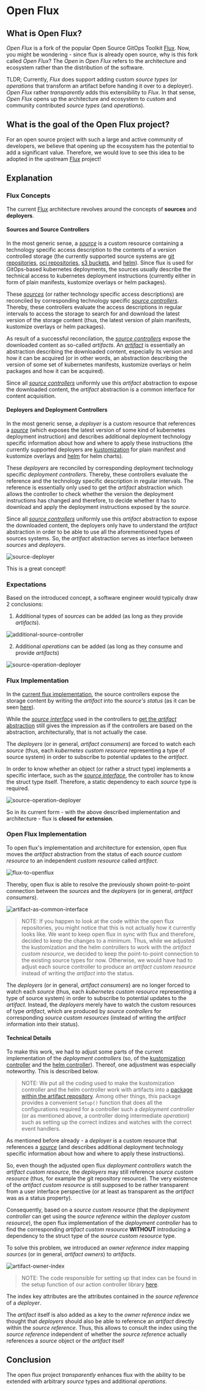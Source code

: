 # Open Flux

## What is Open Flux?

*Open Flux* is a fork of the popular Open Source GitOps Toolkit
[Flux](https://github.com/fluxcd/flux2). Now, you might be wondering - since
flux is already open source, why is this
fork called *Open Flux*? The *Open* in *Open Flux* refers to the architecture
and ecosystem rather than the distribution of the software.

TLDR; Currently, *Flux* does support adding custom *source types* (or 
*operations* that transform an artifact before handing it over to a
deployer). *Open Flux* rather *transparently* adds this extensibility to *Flux*.
In that sense, *Open Flux* opens up the architecture and ecosystem to custom
and community contributed *source types* (and *operations*).

## What is the goal of the Open Flux project?

For an open source project with such a large and active community of developers,
we believe that opening up the ecosystem has the potential to add a significant 
value. Therefore, we would love to see this idea to be adopted in the upstream
[Flux](https://github.com/fluxcd/flux2) project!

## Explanation

### Flux Concepts

The current [Flux](https://github.com/fluxcd/flux2) architecture revolves around
the concepts of **sources** and **deployers**.

#### Sources and Source Controllers

In the most generic sense, a
[*source*](https://fluxcd.io/flux/concepts/#sources) is a custom resource
containing a technology specific access description to the contents of a version
controlled storage (the currently supported source systems are
[git repositories](https://fluxcd.io/flux/components/source/gitrepositories/),
[oci repositories](https://fluxcd.io/flux/components/source/ocirepositories/),
[s3 buckets](https://fluxcd.io/flux/components/source/buckets/), and
[helm](https://fluxcd.io/flux/components/source/helmrepositories/)).
Since flux is used for GitOps-based kubernetes deployments,
the sources usually describe the technical access to kubernetes deployment
instructions (currently either in form of plain manifests, kustomize overlays
or helm packages).

These [*sources*](https://fluxcd.io/flux/concepts/#sources) (or rather
technology specific access descriptions) are reconciled by corresponding
technology specific
[*source controllers*](https://fluxcd.io/flux/components/source/). Thereby,
these controllers evaluate the access descriptions in regular intervals to
access the storage to search for and download the latest version of the storage
content (thus, the latest version of plain manifests, kustomize
overlays or helm packages).

As result of a successful reconcilation, the 
[*source controllers*](https://fluxcd.io/flux/components/source/) expose the
downloaded content as so-called *artifacts*. An 
[*artifact*](https://fluxcd.io/flux/components/source/gitrepositories/#artifact) 
is essentially an abstraction describing the downloaded content, especially 
its version and how it can be acquired (or in other words, an abstraction
describing the version of some set of kubernetes manifests, kustomize overlays 
or helm packages and how it can be acquired). 

Since all [*source controllers*](https://fluxcd.io/flux/components/source/) 
uniformly use this *artifact* abstraction to expose the downloaded content, the
*artifact* abstraction is a common interface for content acquisition.

#### Deployers and Deployment Controllers

In the most generic sense, a *deployer* is a custom resource that references a
[*source*](https://fluxcd.io/flux/concepts/#sources) (which exposes the latest
version of some kind of kubernetes deployment instruction) and describes
additional deployment technology specific information about how and where to 
apply these instructions (the currently supported deployers are 
[kustomization](https://fluxcd.io/flux/components/kustomize/kustomizations/) for
plain manifest and kustomize overlays and
[helm](https://fluxcd.io/flux/components/helm/) for helm charts). 

These *deployers* are reconciled by corresponding deployment technology specific
*deployment controllers*. Thereby, these controllers evaluate the reference and 
the technology specific description in regular intervals. The reference is 
essentially only used to get the *artifact* abstraction which allows the 
controller to check whether the version the deployment instructions has changed
and therefore, to decide whether it has to download and apply the deployment 
instructions exposed by the *source*.

Since all [*source controllers*](https://fluxcd.io/flux/components/source/)
uniformly use this *artifact* abstraction to expose the downloaded content, the
deployers only have to understand the *artifact* abstraction in order to be able
to use all the aforementioned types of sources systems. So, the *artifact*
abstraction serves as interface between *sources* and *deployers*.

<img src="/assets/source-deployer.png" alt="source-deployer"/>

This is a great concept!

### Expectations

Based on the introduced concept, a software engineer would typically draw 2
conclusions:

1) Additional types of *sources* can be added (as long as they provide
*artifacts*).
<img src="/assets/additional-source-controller.png" alt="additional-source-controller"/>

2) Additional *operations* can be added (as long as they consume and provide
*artifacts*)
<img src="/assets/source-operation-deployer.png" alt="source-operation-deployer"/>

### Flux Implementation

In the 
[current flux implementation](https://github.com/fluxcd/source-controller), the
source controllers expose the storage content by writing the *artifact* into
the *source's status* (as it can be seen 
[here](https://fluxcd.io/flux/components/source/gitrepositories/#artifact)). 

While the
[*source interface*](https://github.com/fluxcd/source-controller/blob/ccdd523e06d102b68d75f03a28d77eda25343cef/api/v1/source.go#L37)
used in the controllers to 
[get the *artifact* abstraction](https://github.com/fluxcd/kustomize-controller/blob/aabb41fc5d8ea91b2980f6fc6c1066f82ec148e5/internal/controller/kustomization_controller.go#L247)
still gives the impression as if the controllers are based on the abstraction, 
architecturally, that is not actually the case. 

The *deployers* (or in general, *artifact consumers*) are forced to watch
each *source* (thus, each *kubernetes custom resource* representing a type of
source system) in order to subscribe to potential updates to the *artifact*.

In order to know whether an object (or rather a struct type) implements a
specific interface, such as the 
[*source interface*](https://github.com/fluxcd/source-controller/blob/ccdd523e06d102b68d75f03a28d77eda25343cef/api/v1/source.go#L37),
the controller has to know the struct type itself. Therefore, a static
dependency to each *source* type is required.

<img src="/assets/point-to-point-flux.png" alt="source-operation-deployer"/>

So in its current form - with the above described implementation and
architecture - flux is **closed for extension**.

### Open Flux Implementation

To open flux's implementation and architecture for extension, open flux moves
the *artifact* abstraction from the status of each *source custom resource* to
an independent *custom resource* called *artifact*.

<img src="/assets/flux-to-openflux.png" alt="flux-to-openflux"/>

Thereby, open flux is able to resolve the previously shown point-to-point
connection between the *sources* and the *deployers* (or in general, *artifact
consumers*).

<img src="/assets/artifact-as-common-interface.png" alt="artifact-as-common-interface"/>

> NOTE: If you happen to look at the code within the open flux repositories, you
> might notice that this is not actually how it currently looks like. We want to
> keep open flux in sync with flux and therefore, decided to keep the changes to
> a minimum. Thus, while we adjusted the kustomization and the helm controllers
> to work with the *artifact custom resource*, we decided to keep the 
> point-to-point connection to the existing source types for now. Otherwise,
> we would have had to adjust each source controller to produce an *artifact
> custom resource* instead of writing the *artifact* into the status.

The *deployers* (or in general, *artifact consumers*) are no longer forced to
watch each *source* (thus, each *kubernetes custom resource* representing a type
of source system) in order to subscribe to potential updates to the *artifact*.
Instead, the *deployers* merely have to watch the custom resources of type
*artifact*, which are produced by *source controllers* for corresponding *source
custom resources* (instead of writing the *artifact* information into their
status).

#### Technical Details

To make this work, we had to adjust some parts of the current implementation
of the *deployment controllers* (so, of the [kustomization controller](https://fluxcd.io/flux/components/kustomize/kustomizations/) 
and the [helm controller](https://fluxcd.io/flux/components/helm/)). Thereof,
one adjustment was especially noteworthy. This is described below.

> NOTE: We put all the coding used to make the kustomization controller and the 
> helm controller work with artifacts into a [package within the artifact
> repository](https://github.com/openfluxcd/artifact/tree/main/action). Among
> other things, this package provides a convenient `Setup()` function that
> does all the configurations required for a controller such a *deployment
> controller* (or as mentioned above, a controller doing intermediate 
> *operation*) such as setting up the correct indizes and watches with the 
> correct event handlers.  

As mentioned before already - a *deployer* is a custom resource that 
references a [*source*](https://fluxcd.io/flux/concepts/#sources) (and describes
additional deployment technology specific information about how and where to
apply these instructions). 

So, even though the adjusted open flux *deployment controllers* watch the 
*artifact custom resource*, the *deployers* may still reference *source custom
resource* (thus, for example the git repository resource). The very existence of
the *artifact custom resource* is still supposed to be rather transparent from a
user interface perspective (or at least as transparent as the *artifact* was as
a status property).

Consequently, based on a *source custom resource* (that the *deployment
controller* can get using the *source reference* within the *deployer custom 
resource*), the open flux implementation of the *deployment controller* has to
find the corresponding *artifact custom resource* **WITHOUT** introducing a
dependency to the struct type of the *source custom resource* type. 

To solve this problem, we introduced an *owner reference index* mapping 
*sources* (or in general, *artifact owners*) to *artifacts*.

<img src="/assets/artifact-owner-index.png" alt="artifact-owner-index"/>

> NOTE: The code responsible for setting up that index can be found in the
> setup function of our action controller library 
> [here](https://github.com/openfluxcd/artifact/blob/445fc08739f2a9c7f1b0bfd6f7ec7fc5a6479068/action/action.go#L118).

The index key attributes are the attributes contained in the *source reference*
of a *deployer*.

The *artifact* itself is also added as a key to the *owner reference index*
we thought that *deployers* should also be able to reference an *artifact*
directly within the *source reference*. Thus, this allows to consult the index
using the *source reference* independent of whether the *source reference*
actually references a *source* object or the *artifact* itself

## Conclusion

The open flux project *transparently* enhances flux with the ability to be 
extended with arbitrary *source* types and additional *operations*.